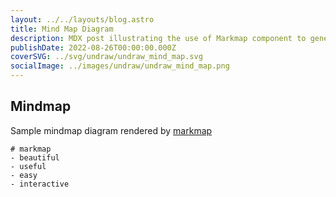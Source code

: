 ```yaml
---
layout: ../../layouts/blog.astro
title: Mind Map Diagram
description: MDX post illustrating the use of Markmap component to generate mind map diagrams.
publishDate: 2022-08-26T00:00:00.000Z
coverSVG: ../svg/undraw/undraw_mind_map.svg
socialImage: ../images/undraw/undraw_mind_map.png
---  
```


## Mindmap

Sample mindmap diagram rendered by [markmap](https://markmap.js.org)

```markmap
# markmap
- beautiful
- useful
- easy
- interactive
```
